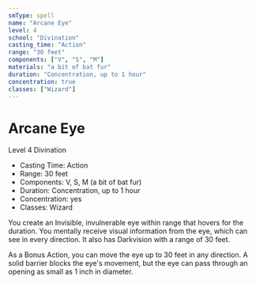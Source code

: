```yaml
---
smType: spell
name: "Arcane Eye"
level: 4
school: "Divination"
casting_time: "Action"
range: "30 feet"
components: ["V", "S", "M"]
materials: "a bit of bat fur"
duration: "Concentration, up to 1 hour"
concentration: true
classes: ["Wizard"]
---
```


# Arcane Eye
Level 4 Divination

- Casting Time: Action
- Range: 30 feet
- Components: V, S, M (a bit of bat fur)
- Duration: Concentration, up to 1 hour
- Concentration: yes
- Classes: Wizard

You create an Invisible, invulnerable eye within range that hovers for the duration. You mentally receive visual information from the eye, which can see in every direction. It also has Darkvision with a range of 30 feet.

As a Bonus Action, you can move the eye up to 30 feet in any direction. A solid barrier blocks the eye's movement, but the eye can pass through an opening as small as 1 inch in diameter.
